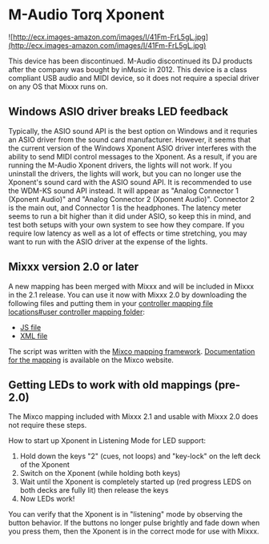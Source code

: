 # M-Audio Torq Xponent

![http://ecx.images-amazon.com/images/I/41Fm-FrL5gL.jpg](http://ecx.images-amazon.com/images/I/41Fm-FrL5gL.jpg)

This device has been discontinued. M-Audio discontinued its DJ products
after the company was bought by inMusic in 2012. This device is a class
compliant USB audio and MIDI device, so it does not require a special
driver on any OS that Mixxx runs on.

## Windows ASIO driver breaks LED feedback

Typically, the ASIO sound API is the best option on Windows and it
requries an ASIO driver from the sound card manufacturer. However, it
seems that the current version of the Windows Xponent ASIO driver
interferes with the ability to send MIDI control messages to the
Xponent. As a result, if you are running the M-Audio Xponent drivers,
the lights will not work. If you uninstall the drivers, the lights will
work, but you can no longer use the Xponent's sound card with the ASIO
sound API. It is recommended to use the WDM-KS sound API instead. It
will appear as "Analog Connector 1 (Xponent Audio)" and "Analog
Connector 2 (Xponent Audio)". Connector 2 is the main out, and Connector
1 is the headphones. The latency meter seems to run a bit higher than it
did under ASIO, so keep this in mind, and test both setups with your own
system to see how they compare. If you require low latency as well as a
lot of effects or time stretching, you may want to run with the ASIO
driver at the expense of the lights.

## Mixxx version 2.0 or later

A new mapping has been merged with Mixxx and will be included in Mixxx
in the 2.1 release. You can use it now with Mixxx 2.0 by downloading the
following files and putting them in your [controller mapping file
locations\#user controller mapping
folder](controller%20mapping%20file%20locations#user%20controller%20mapping%20folder):

  - [JS
    file](https://raw.githubusercontent.com/mixxxdj/mixxx/master/res/controllers/maudio_xponent.mixco.output.js)
  - [XML
    file](https://raw.githubusercontent.com/mixxxdj/mixxx/master/res/controllers/maudio_xponent.mixco.output.midi.xml)

The script was written with the [Mixco mapping
framework](https://sinusoid.es/mixco/). [Documentation for the
mapping](https://sinusoid.es/mixco/script/maudio_xponent.mixco.html) is
available on the Mixco website.

## Getting LEDs to work with old mappings (pre-2.0)

The Mixco mapping included with Mixxx 2.1 and usable with Mixxx 2.0 does
not require these steps.

How to start up Xponent in Listening Mode for LED support:

1.  Hold down the keys "2" (cues, not loops) and "key-lock" on the left
    deck of the Xponent
2.  Switch on the Xponent (while holding both keys)
3.  Wait until the Xponent is completely started up (red progress LEDS
    on both decks are fully lit) then release the keys
4.  Now LEDs work\!

You can verify that the Xponent is in "listening" mode by observing the
button behavior. If the buttons no longer pulse brightly and fade down
when you press them, then the Xponent is in the correct mode for use
with Mixxx.

